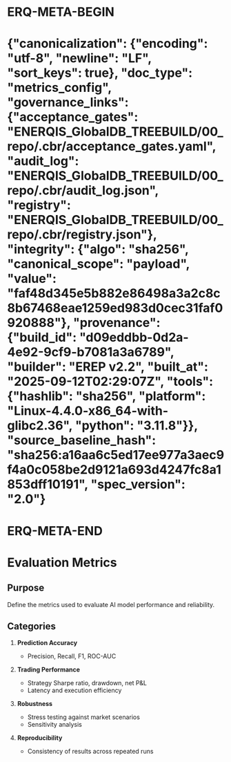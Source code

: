 # ERQ-META-BEGIN
# {"canonicalization": {"encoding": "utf-8", "newline": "LF", "sort_keys": true}, "doc_type": "metrics_config", "governance_links": {"acceptance_gates": "ENERQIS_GlobalDB_TREEBUILD/00_repo/.cbr/acceptance_gates.yaml", "audit_log": "ENERQIS_GlobalDB_TREEBUILD/00_repo/.cbr/audit_log.json", "registry": "ENERQIS_GlobalDB_TREEBUILD/00_repo/.cbr/registry.json"}, "integrity": {"algo": "sha256", "canonical_scope": "payload", "value": "faf48d345e5b882e86498a3a2c8c8b67468eae1259ed983d0cec31faf0920888"}, "provenance": {"build_id": "d09eddbb-0d2a-4e92-9cf9-b7081a3a6789", "builder": "EREP v2.2", "built_at": "2025-09-12T02:29:07Z", "tools": {"hashlib": "sha256", "platform": "Linux-4.4.0-x86_64-with-glibc2.36", "python": "3.11.8"}}, "source_baseline_hash": "sha256:a16aa6c5ed17ee977a3aec9f4a0c058be2d9121a693d4247fc8a1853dff10191", "spec_version": "2.0"}
# ERQ-META-END
# Evaluation Metrics

## Purpose
Define the metrics used to evaluate AI model performance and reliability.

## Categories
1. **Prediction Accuracy**
   - Precision, Recall, F1, ROC-AUC

2. **Trading Performance**
   - Strategy Sharpe ratio, drawdown, net P&L
   - Latency and execution efficiency

3. **Robustness**
   - Stress testing against market scenarios
   - Sensitivity analysis

4. **Reproducibility**
   - Consistency of results across repeated runs
